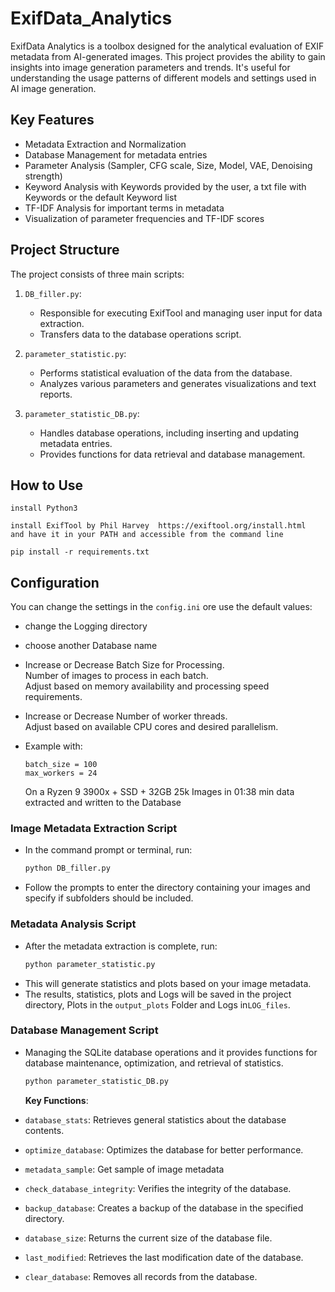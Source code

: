 # ExifData_Analytics

ExifData Analytics is a toolbox designed for the analytical evaluation of EXIF metadata from AI-generated images. This project provides the ability to gain insights into image generation parameters and trends. It's useful for understanding the usage patterns of different models and settings used in AI image generation.

## Key Features

- Metadata Extraction and Normalization
- Database Management for metadata entries
- Parameter Analysis (Sampler, CFG scale, Size, Model, VAE, Denoising strength)
- Keyword Analysis with Keywords provided by the user, a txt file with Keywords or the default Keyword list
- TF-IDF Analysis for important terms in metadata
- Visualization of parameter frequencies and TF-IDF scores
  

## Project Structure

The project consists of three main scripts:

1. `DB_filler.py`: 
   - Responsible for executing ExifTool and managing user input for data extraction.
   - Transfers data to the database operations script. 

2. `parameter_statistic.py`:
   - Performs statistical evaluation of the data from the database.
   - Analyzes various parameters and generates visualizations and text reports.

3. `parameter_statistic_DB.py`:
   - Handles database operations, including inserting and updating metadata entries.
   - Provides functions for data retrieval and database management.


## How to Use

```
install Python3
```
```
install ExifTool by Phil Harvey  https://exiftool.org/install.html  and have it in your PATH and accessible from the command line
```
```
pip install -r requirements.txt
```
## Configuration 

You can change the settings in the `config.ini` ore use the default values:
- change the Logging directory
  
- choose another Database name
  
- Increase or Decrease Batch Size for Processing. <br /> 
  Number of images to process in each batch.<br /> 
  Adjust based on memory availability and processing speed requirements.<br />
  
- Increase or Decrease Number of worker threads.<br /> 
  Adjust based on available CPU cores and desired parallelism. <br /> 

- Example with:
  ```
  batch_size = 100
  max_workers = 24
  ```
  On a Ryzen 9 3900x + SSD + 32GB  25k Images in 01:38 min data extracted and written to the Database

  
### Image Metadata Extraction Script
   - In the command prompt or terminal, run:
     ```sh
     python DB_filler.py
     ```
   - Follow the prompts to enter the directory containing your images and specify if subfolders should be included.

 ### Metadata Analysis Script
   - After the metadata extraction is complete, run:
     ```sh
     python parameter_statistic.py
     ```
   - This will generate statistics and plots based on your image metadata.
   - The results, statistics, plots and Logs will be saved in the project directory, Plots in the `output_plots` Folder and Logs in`LOG_files`.

 ### Database Management Script
   - Managing the SQLite database operations and it provides functions for database maintenance, optimization, and retrieval of statistics.

     ```sh
     python parameter_statistic_DB.py
     ```
     **Key Functions**:
  
   - `database_stats`: Retrieves general statistics about the database contents.
   - `optimize_database`: Optimizes the database for better performance.
   - `metadata_sample`: Get sample of image metadata 
   - `check_database_integrity`: Verifies the integrity of the database.
   - `backup_database`: Creates a backup of the database in the specified directory.
   - `database_size`: Returns the current size of the database file.
   - `last_modified`: Retrieves the last modification date of the database.
   - `clear_database`: Removes all records from the database.


